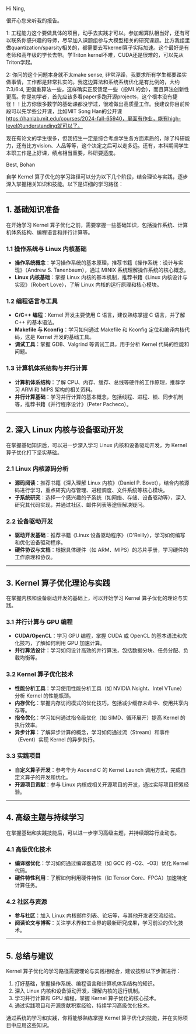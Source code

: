Hi Ning,

很开心您来听我的报告。

1: 工程能力这个要做具体的项目，动手去实践才可以。参加超算队相当好，还有可以联系你感兴趣的导师，尽早加入课题组参与大模型相关的研究课题。比方我组里做quantization/sparsity相关的，都需要去写kernel算子实际加速。这个最好是有老师和高年级的学长去带。学Triton kernel不难，CUDA还是很难的，可以先从Triton学起。

2: 你问的这个问题本身就不太make sense, 非常浮躁，我要求所有学生都要踏实做事情，工作都是非常扎实的。我这边算法和系统系统优化是有比例的，大约7:3/6:4, 更偏重算法一些，这样确实正反馈足一些（投ML的会），而且算法创新性更高。你是初学者，首先应该多看paper多跑开源projects，这个根本没有捷径！！比方你很多数学的基础课都没学过，很难做出高质量工作。我建议你目前阶段可以先学些公开课，比如MIT Song Han的公开课 <https://hanlab.mit.edu/courses/2024-fall-65940，里面有作业，能有high-level的understanding就可以了。>

现在有论文的学生很多，但我招生一定是综合考虑学生各方面素质的，除了科研能力，还有比方vision、人品等等，这个决定之后可以走多远。还有，本科期间学生本职工作是上好课，绩点相当重要，科研要适度。

Best,
Bohan

自学 Kernel 算子优化的学习路径可以分为以下几个阶段，结合理论与实践，逐步深入掌握相关知识和技能。以下是详细的学习路径：

---

## 1. **基础知识准备**

在开始学习 Kernel 算子优化之前，需要掌握一些基础知识，包括操作系统、计算机体系结构、编程语言和并行计算等。

### 1.1 操作系统与 Linux 内核基础

- **操作系统概念**：学习操作系统的基本原理，推荐书籍《操作系统：设计与实现》（Andrew S. Tanenbaum），通过 MINIX 系统理解操作系统的核心概念。
- **Linux 内核基础**：掌握 Linux 内核的基本机制，推荐书籍《Linux 内核设计与实现》（Robert Love），了解 Linux 内核的运行原理和核心模块。

### 1.2 编程语言与工具

- **C/C++ 编程**：Kernel 开发主要使用 C 语言，建议熟练掌握 C 语言，并了解 C++ 的基本语法。
- **Makefile 与 Kconfig**：学习如何通过 Makefile 和 Kconfig 定位和编译内核代码，这是 Kernel 开发的基础工具。
- **调试工具**：掌握 GDB、Valgrind 等调试工具，用于分析 Kernel 代码的性能和问题。

### 1.3 计算机体系结构与并行计算

- **计算机体系结构**：了解 CPU、内存、缓存、总线等硬件的工作原理，推荐学习 ARM 和 MIPS 架构的相关资料。
- **并行计算基础**：学习并行计算的基本概念，包括线程、进程、锁、同步机制等，推荐书籍《并行程序设计》（Peter Pacheco）。

---

## 2. **深入 Linux 内核与设备驱动开发**

在掌握基础知识后，可以进一步深入学习 Linux 内核和设备驱动开发，为 Kernel 算子优化打下坚实基础。

### 2.1 Linux 内核源码分析

- **源码阅读**：推荐书籍《深入理解 Linux 内核》（Daniel P. Bovet），结合内核源码进行学习，重点研究内存管理、进程调度、文件系统等核心模块。
- **子系统研究**：选择一个感兴趣的子系统（如网络、存储、设备驱动等），深入研究其代码实现，并通过社区、邮件列表等途径解决疑问。

### 2.2 设备驱动开发

- **驱动开发基础**：推荐书籍《Linux 设备驱动程序》（O'Reilly），学习如何编写和优化设备驱动程序。
- **硬件协议与文档**：根据具体硬件（如 ARM、MIPS）的芯片手册，学习硬件的工作原理和协议。

---

## 3. **Kernel 算子优化理论与实践**

在掌握内核和设备驱动开发的基础上，可以开始学习 Kernel 算子优化的理论与实践。

### 3.1 并行计算与 GPU 编程

- **CUDA/OpenCL**：学习 GPU 编程，掌握 CUDA 或 OpenCL 的基本语法和优化技巧，了解如何利用 GPU 加速计算。
- **并行算法设计**：学习如何设计高效的并行算法，包括数据分块、任务分配、负载均衡等。

### 3.2 Kernel 算子优化技术

- **性能分析工具**：学习使用性能分析工具（如 NVIDIA Nsight、Intel VTune）分析 Kernel 的性能瓶颈。
- **内存优化**：掌握内存访问模式的优化技巧，包括减少缓存未命中、使用共享内存等。
- **指令优化**：学习如何通过指令级优化（如 SIMD、循环展开）提高 Kernel 的执行效率。
- **异步计算**：了解异步计算的概念，学习如何通过流（Stream）和事件（Event）实现 Kernel 的异步执行。

### 3.3 实践项目

- **自定义算子开发**：参考华为 Ascend C 的 Kernel Launch 调用方式，完成自定义算子的开发和优化。
- **开源项目贡献**：参与 Linux 内核或相关开源项目的开发，通过实际项目积累经验。

---

## 4. **高级主题与持续学习**

在掌握基础和实践技能后，可以进一步学习高级主题，并持续跟踪行业动态。

### 4.1 高级优化技术

- **编译器优化**：学习如何通过编译器选项（如 GCC 的 -O2、-O3）优化 Kernel 代码。
- **硬件特性利用**：了解如何利用硬件特性（如 Tensor Core、FPGA）加速特定计算任务。

### 4.2 社区与资源

- **参与社区**：加入 Linux 内核邮件列表、论坛等，与其他开发者交流经验。
- **阅读论文与博客**：关注学术界和工业界的最新研究成果，学习前沿的优化技术。

---

## 5. **总结与建议**

Kernel 算子优化的学习路径需要理论与实践相结合，建议按照以下步骤进行：

1. 打好基础，掌握操作系统、编程语言和计算机体系结构的知识。
2. 深入 Linux 内核和设备驱动开发，理解内核的运行机制。
3. 学习并行计算和 GPU 编程，掌握 Kernel 算子优化的核心技术。
4. 通过实践项目和开源贡献积累经验，持续学习高级优化技术。

通过系统的学习和实践，你将能够熟练掌握 Kernel 算子优化的技能，并在实际项目中应用这些知识。
